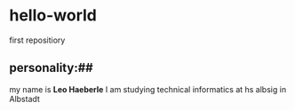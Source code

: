 # hello-world
first repositiory
## personality:##
my name is **Leo Haeberle**
I am studying technical informatics at hs albsig in Albstadt
